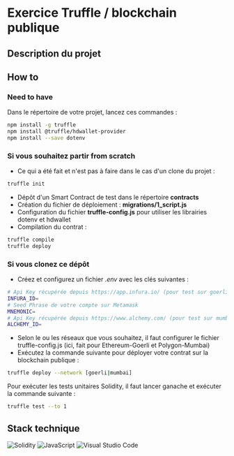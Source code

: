 # Exercice Truffle / blockchain publique
## Description du projet

## How to
### Need to have
Dans le répertoire de votre projet, lancez ces commandes :  
```bash
npm install -g truffle  
npm install @truffle/hdwallet-provider
npm install --save dotenv
```  
### Si vous souhaitez partir from scratch
 - Ce qui a été fait et n'est pas à faire dans le cas d'un clone du projet :  
```bash
truffle init  
```  
 - Dépôt d'un Smart Contract de test dans le répertoire <b>contracts</b>  
 - Création du fichier de déploiement : <b>migrations/1_script.js</b>  
 - Configuration du fichier <b>truffle-config.js</b> pour utiliser les librairies dotenv et hdwallet
 - Compilation du contrat :  
```bash
truffle compile
truffle deploy
```  
### Si vous clonez ce dépôt
 - Créez et configurez un fichier <i>.env</i> avec les clés suivantes :  
```bash
# Api Key récupérée depuis https://app.infura.io/ (pour test sur goerli par exemple)  
INFURA_ID=  
# Seed Phrase de votre compte sur Metamask  
MNEMONIC=  
# Api Key récupérée depuis https://www.alchemy.com/ (pour test sur mumbai par exemple)  
ALCHEMY_ID=  
```  
 - Selon le ou les réseaux que vous souhaitez, il faut configurer le fichier truffle-config.js (ici, fait pour Ethereum-Goerli et Polygon-Mumbai)  
 - Exécutez la commande suivante pour déployer votre contrat sur la blockchain publique  :  
```bash
truffle deploy --network [goerli|mumbai]
```  
Pour exécuter les tests unitaires Solidity, il faut lancer ganache et exécuter la commande suivante :  
```bash
truffle test --to 1
```  
## Stack technique
![Solidity](https://img.shields.io/badge/Solidity-%23363636.svg?style=for-the-badge&logo=solidity&logoColor=white) ![JavaScript](https://img.shields.io/badge/javascript-%23323330.svg?style=for-the-badge&logo=javascript&logoColor=%23F7DF1E) ![Visual Studio Code](https://img.shields.io/badge/Visual%20Studio%20Code-0078d7.svg?style=for-the-badge&logo=visual-studio-code&logoColor=white)
